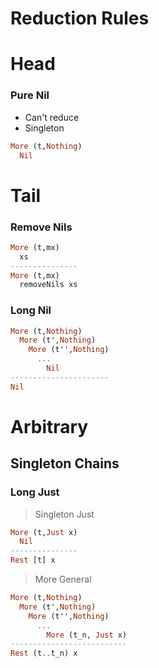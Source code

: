 Reduction Rules
===============

# Head

### Pure Nil

- Can't reduce
- Singleton

```haskell
More (t,Nothing)
  Nil
```

# Tail

### Remove Nils

```haskell
More (t,mx)
  xs
---------------
More (t,mx)
  removeNils xs
```

### Long Nil

```haskell
More (t,Nothing)
  More (t',Nothing)
    More (t'',Nothing)
      ...
        Nil
----------------------
Nil
```

# Arbitrary

## Singleton Chains

### Long Just

> Singleton Just

```haskell
More (t,Just x)
  Nil
---------------
Rest [t] x
```

> More General

```haskell
More (t,Nothing)
  More (t',Nothing)
    More (t'',Nothing)
      ...
        More (t_n, Just x)
--------------------------
Rest (t..t_n) x
```

